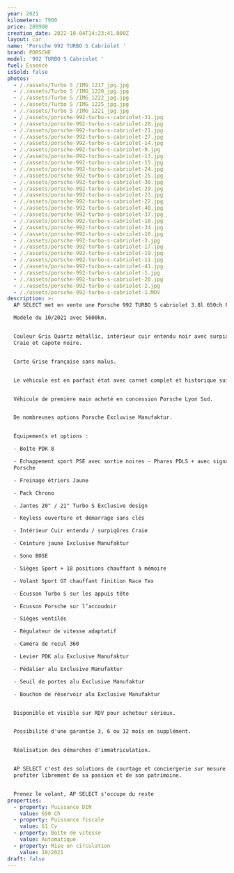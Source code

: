 ```yaml
---
year: 2021
kilometers: 7900
price: 289900
creation_date: 2022-10-04T14:23:41.000Z
layout: car
name: 'Porsche 992 TURBO S Cabriolet '
brand: PORSCHE
model: '992 TURBO S Cabriolet '
fuel: Essence
isSold: false
photos:
  - /./assets/Turbo S /IMG_1217_jpg.jpg
  - /./assets/Turbo S /IMG_1220_jpg.jpg
  - /./assets/Turbo S /IMG_1222_jpg.jpg
  - /./assets/Turbo S /IMG_1225_jpg.jpg
  - /./assets/Turbo S /IMG_1221_jpg.jpg
  - /./assets/porsche-992-turbo-s-cabriolet-31.jpg
  - /./assets/porsche-992-turbo-s-cabriolet-28.jpg
  - /./assets/porsche-992-turbo-s-cabriolet-21.jpg
  - /./assets/porsche-992-turbo-s-cabriolet-27.jpg
  - /./assets/porsche-992-turbo-s-cabriolet-14.jpg
  - /./assets/porsche-992-turbo-s-cabriolet-9.jpg
  - /./assets/porsche-992-turbo-s-cabriolet-13.jpg
  - /./assets/porsche-992-turbo-s-cabriolet-15.jpg
  - /./assets/porsche-992-turbo-s-cabriolet-24.jpg
  - /./assets/porsche-992-turbo-s-cabriolet-25.jpg
  - /./assets/porsche-992-turbo-s-cabriolet-30.jpg
  - /./assets/porsche-992-turbo-s-cabriolet-29.jpg
  - /./assets/porsche-992-turbo-s-cabriolet-23.jpg
  - /./assets/porsche-992-turbo-s-cabriolet-22.jpg
  - /./assets/porsche-992-turbo-s-cabriolet-40.jpg
  - /./assets/porsche-992-turbo-s-cabriolet-37.jpg
  - /./assets/porsche-992-turbo-s-cabriolet-18.jpg
  - /./assets/porsche-992-turbo-s-cabriolet-34.jpg
  - /./assets/porsche-992-turbo-s-cabriolet-10.jpg
  - /./assets/porsche-992-turbo-s-cabriolet-3.jpg
  - /./assets/porsche-992-turbo-s-cabriolet-17.jpg
  - /./assets/porsche-992-turbo-s-cabriolet-19.jpg
  - /./assets/porsche-992-turbo-s-cabriolet-11.jpg
  - /./assets/porsche-992-turbo-s-cabriolet-41.jpg
  - /./assets/porsche-992-turbo-s-cabriolet-1.jpg
  - /./assets/porsche-992-turbo-s-cabriolet-20.jpg
  - /./assets/porsche-992-turbo-s-cabriolet-2.jpg
  - /./assets/porsche-992-turbo-s-cabriolet-1.MOV
description: >-
  AP SELECT met en vente une Porsche 992 TURBO S cabriolet 3.8l 650ch PDK.

  Modèle du 10/2021 avec 5600km.


  Couleur Gris Quartz métallic, intérieur cuir entendu noir avec surpiqûres
  Craie et capote noire.


  Carte Grise française sans malus.


  Le véhicule est en parfait état avec carnet complet et historique suivi.


  Véhicule de première main acheté en concession Porsche Lyon Sud.


  De nombreuses options Porsche Excluvise Manufaktur.


  Équipements et options :

  - Boîte PDK 8

  - Echappement sport PSE avec sortie noires - Phares PDLS + avec signature
  Porsche

  - Freinage étriers Jaune

  - Pack Chrono

  - Jantes 20" / 21" Turbo S Exclusive design

  - Keyless ouverture et démarrage sans clés

  - Intérieur Cuir entendu / surpiqûres Craie

  - Ceinture jaune Exclusive Manufaktur

  - Sono BOSE

  - Sièges Sport + 18 positions chauffant à mémoire

  - Volant Sport GT chauffant finition Race Tex

  - Écusson Turbo S sur les appuis tête

  - Écusson Porsche sur l’accoudoir

  - Sièges ventilés

  - Régulateur de vitesse adaptatif

  - Caméra de recul 360

  - Levier PDK alu Exclusive Manufaktur

  - Pédalier alu Exclusive Manufaktur

  - Seuil de portes alu Exclusive Manufaktur

  - Bouchon de réservoir alu Exclusive Manufaktur


  Disponible et visible sur RDV pour acheteur sérieux.


  Possibilité d'une garantie 3, 6 ou 12 mois en supplément.


  Réalisation des démarches d'immatriculation.


  AP SELECT c'est des solutions de courtage et conciergerie sur mesure pour
  profiter librement de sa passion et de son patrimoine.


  Prenez le volant, AP SELECT s'occupe du reste
properties:
  - property: Puissance DIN
    value: 650 Ch
  - property: Puissance fiscale
    value: 61 Cv
  - property: Boîte de vitesse
    value: Automatique
  - property: Mise en circulation
    value: 10/2021
draft: false
---
```





